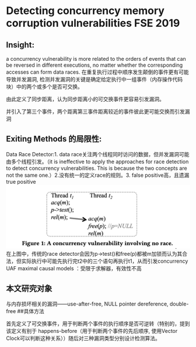 # Detecting concurrency memory corruption vulnerabilities FSE 2019	
	
## Insight:  

a concurrency vulnerability is more related to the orders of events that can be reversed in different executions, no matter whether the corresponding accesses can form data races. 	在重复执行过程中顺序发生颠倒的事件更有可能导致并发漏洞, 检测并发漏洞的关键是确定给定执行中一组事件（内存操作代码块）中的两个或多个是否可交换。

由此定义了同步距离，认为同步距离小的可交换事件更容易引发漏洞。

并引入了第三个事件，两个距离第三事件距离较近的事件彼此更可能交换而引发漏洞

## Exiting Methods 的局限性:

Data Race Detector:1. data race关注两个线程同时访问的数据，但并发漏洞可能由多个线程引发。（it is ineffective to apply the approaches for race detection to detect concurrency vulnerabilities. This is because the two concepts are not the same one.）2.没有统一的定义race的规则。3.	false positive高，且遗漏true positive
![Aaron Swartz](https://raw.githubusercontent.com/Anderson-Xia/Note/main/img/2021101601.png)
在上图中，传统的race detector会因为p->test()和free(p)都被m加锁而认为其合法，但实际执行中可能先执行完t2中的三个语句再执行t1，从而引发concurrency UAF
maximal causal models ：受限于求解器，有效性不高

## 本文研究对象

 与内存损坏相关的漏洞——use-after-free, NULL pointer dereference, double-free
##具体方法

 首先定义了可交换事件，用于判断两个事件的执行顺序是否可逆转（特别的，提到该定义有别于 happens-before（用于判断两个事件的先后顺序, 使用Vector Clock可以判断这种关系））随后对三种漏洞类型分别设计检测算法。
